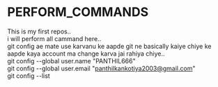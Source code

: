 # PERFORM_COMMANDS
This is my first repos..
<br>
i will perform all cammand here..
<br>
git config ae mate use karvanu ke aapde git ne basically kaiye chiye ke aapde kaya account ma change karva jai rahiya chiye..
<br>
git config --global user.name "PANTHIL666" 
<br>
git config --global user.email "panthilkankotiya2003@gmail.com" 
<br>
git config --list
